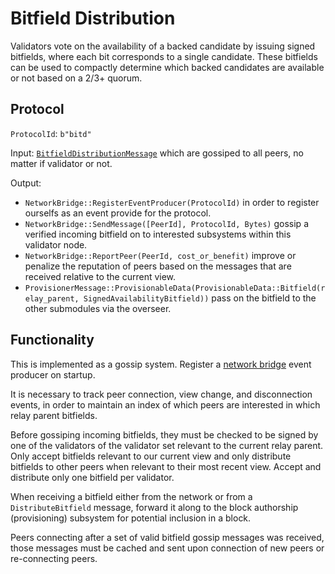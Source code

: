 # Bitfield Distribution

Validators vote on the availability of a backed candidate by issuing signed bitfields, where each bit corresponds to a single candidate. These bitfields can be used to compactly determine which backed candidates are available or not based on a 2/3+ quorum.

## Protocol

`ProtocolId`: `b"bitd"`

Input:
[`BitfieldDistributionMessage`](../../types/overseer-protocol.md#bitfield-distribution-message) which are gossiped to all peers, no matter if validator or not.

Output:

- `NetworkBridge::RegisterEventProducer(ProtocolId)` in order to register ourselfs as an event provide for the protocol.
- `NetworkBridge::SendMessage([PeerId], ProtocolId, Bytes)` gossip a verified incoming bitfield on to interested subsystems within this validator node.
- `NetworkBridge::ReportPeer(PeerId, cost_or_benefit)` improve or penalize the reputation of peers based on the messages that are received relative to the current view.
- `ProvisionerMessage::ProvisionableData(ProvisionableData::Bitfield(relay_parent, SignedAvailabilityBitfield))` pass
  on the bitfield to the other submodules via the overseer.

## Functionality

This is implemented as a gossip system. Register a [network bridge](../utility/network-bridge.md) event producer on startup.

It is necessary to track peer connection, view change, and disconnection events, in order to maintain an index of which peers are interested in which relay parent bitfields.


Before gossiping incoming bitfields, they must be checked to be signed by one of the validators
of the validator set relevant to the current relay parent.
Only accept bitfields relevant to our current view and only distribute bitfields to other peers when relevant to their most recent view.
Accept and distribute only one bitfield per validator.


When receiving a bitfield either from the network or from a `DistributeBitfield` message, forward it along to the block authorship (provisioning) subsystem for potential inclusion in a block.

Peers connecting after a set of valid bitfield gossip messages was received, those messages must be cached and sent upon connection of new peers or re-connecting peers.
